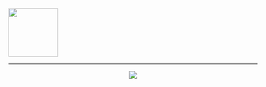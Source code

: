 <!-- Parte superior da página -->
<img width="100" src="https://raw.githubusercontent.com/iampavangandhi/iampavangandhi/master/gifs/Hi.gif">

---
<div align="center">

<img src="(https://capsule-render.vercel.app/api?type=waving&height=300&color=gradient&text=Input%20text)">


